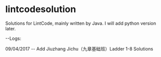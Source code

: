 # lintcodesolution
Solutions for LintCode, mainly written by Java. I will add python version later.

--Logs:

09/04/2017 -- Add Jiuzhang Jichu（九章基础班）Ladder 1-8 Solutions
